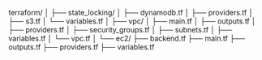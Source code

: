 terraform/
│
├── state_locking/
│   ├── dynamodb.tf
│   ├── providers.tf
│   ├── s3.tf
│   └── variables.tf
│
├── vpc/
│   ├── main.tf
│   ├── outputs.tf
│   ├── providers.tf
│   ├── security_groups.tf
│   ├── subnets.tf
│   ├── variables.tf
│   └── vpc.tf
│
└── ec2/
    ├── backend.tf
    ├── main.tf
    ├── outputs.tf
    ├── providers.tf
    ├── variables.tf
